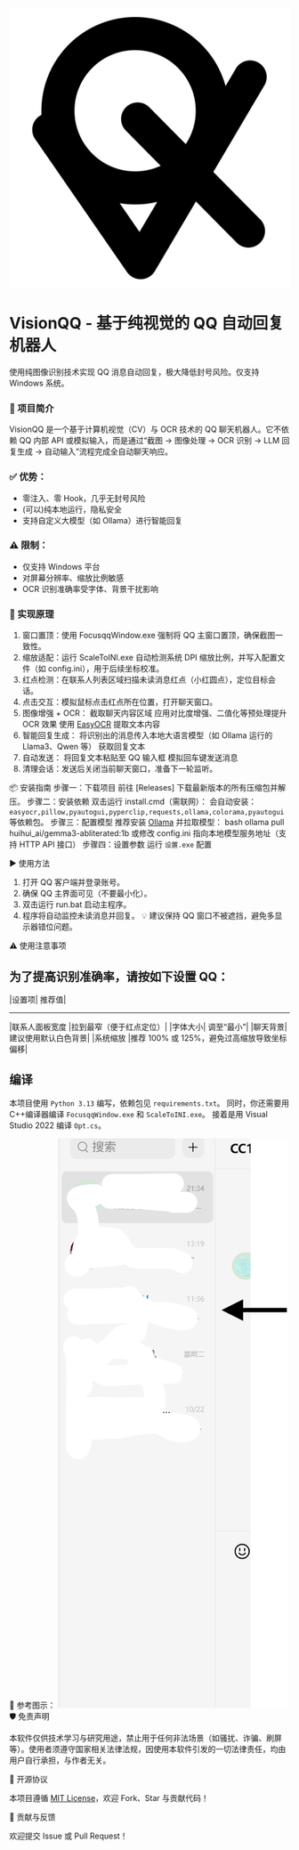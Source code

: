 ![示例截图](./visionQQ.svg)

# VisionQQ - 基于纯视觉的 QQ 自动回复机器人
使用纯图像识别技术实现 QQ 消息自动回复，极大降低封号风险。仅支持 Windows 系统。


### 🌟 项目简介

VisionQQ 是一个基于计算机视觉（CV）与 OCR 技术的 QQ 聊天机器人。它不依赖 QQ 内部 API 或模拟输入，而是通过“截图 → 图像处理 → OCR 识别 → LLM 回复生成 → 自动输入”流程完成全自动聊天响应。

### ✅ 优势：
- 零注入、零 Hook，几乎无封号风险
- (可以)纯本地运行，隐私安全
- 支持自定义大模型（如 Ollama）进行智能回复

### ⚠️ 限制：
- 仅支持 Windows 平台
- 对屏幕分辨率、缩放比例敏感
- OCR 识别准确率受字体、背景干扰影响

### 🔧 实现原理

1. 窗口置顶：使用 FocusqqWindow.exe 强制将 QQ 主窗口置顶，确保截图一致性。
2. 缩放适配：运行 ScaleToINI.exe 自动检测系统 DPI 缩放比例，并写入配置文件（如 config.ini），用于后续坐标校准。
3. 红点检测：在联系人列表区域扫描未读消息红点（小红圆点），定位目标会话。
4. 点击交互：模拟鼠标点击红点所在位置，打开聊天窗口。
5. 图像增强 + OCR：
截取聊天内容区域
应用对比度增强、二值化等预处理提升 OCR 效果
使用 [EasyOCR](https://github.com/JaidedAI/EasyOCR) 提取文本内容
6. 智能回复生成：
将识别出的消息传入本地大语言模型（如 Ollama 运行的 Llama3、Qwen 等）
获取回复文本
7. 自动发送：
将回复文本粘贴至 QQ 输入框
模拟回车键发送消息
8. 清理会话：发送后关闭当前聊天窗口，准备下一轮监听。

📦 安装指南
步骤一：下载项目
前往 [Releases] 下载最新版本的所有压缩包并解压。
步骤二：安装依赖
双击运行 install.cmd（需联网）：
会自动安装：`easyocr,pillow,pyautogui,pyperclip,requests,ollama,colorama,pyautogui` 等依赖包。
步骤三：配置模型
推荐安装 [Ollama](https://ollama.com/) 并拉取模型：
bash
ollama pull huihui_ai/gemma3-abliterated:1b
或修改 config.ini 指向本地模型服务地址（支持 HTTP API 接口）
步骤四：设置参数
运行 `设置.exe` 配置

▶️ 使用方法

1. 打开 QQ 客户端并登录账号。
2. 确保 QQ 主界面可见（不要最小化）。
3. 双击运行 run.bat 启动主程序。
4. 程序将自动监控未读消息并回复。
💡 建议保持 QQ 窗口不被遮挡，避免多显示器错位问题。

⚠️ 使用注意事项

为了提高识别准确率，请按如下设置 QQ：
----------------
|设置项| 推荐值|
-------- --------
|联系人面板宽度 |拉到最窄（便于红点定位）|
|字体大小| 调至“最小”|
|聊天背景| 建议使用默认白色背景|
|系统缩放 |推荐 100% 或 125%，避免过高缩放导致坐标偏移|

## 编译
本项目使用 `Python 3.13` 编写，依赖包见 `requirements.txt`。
同时，你还需要用C++编译器编译 `FocusqqWindow.exe` 和 `ScaleToINI.exe`。
接着是用 Visual Studio 2022 编译 `Opt.cs`。


📌 参考图示：
![注意事项](./notice1.jpeg)
🛡️ 免责声明

本软件仅供技术学习与研究用途，禁止用于任何非法场景（如骚扰、诈骗、刷屏等）。使用者须遵守国家相关法律法规，因使用本软件引发的一切法律责任，均由用户自行承担，与作者无关。

📄 开源协议

本项目遵循 [MIT License](LICENSE)，欢迎 Fork、Star 与贡献代码！

🙌 贡献与反馈

欢迎提交 Issue 或 Pull Request！
